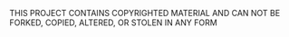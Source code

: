 THIS PROJECT CONTAINS COPYRIGHTED MATERIAL AND CAN NOT BE FORKED, COPIED, ALTERED, OR STOLEN IN ANY FORM
